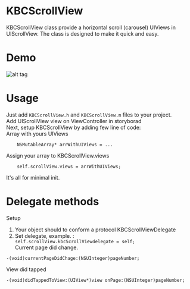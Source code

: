 # KBCScrollView
KBCScrollView class provide a horizontal scroll (carousel) UIViews in UIScrollView. The class is designed to make it quick and easy. 
# Demo
![alt tag](https://raw.githubusercontent.com/kostyabl/KBCScrollView/master/KBCScrollView480.gif)
# Usage
Just add <code>KBCScrollView.h</code> and <code>KBCScrollView.m</code> files to your project.<br>
Add UIScrollView view on ViewController in storyborad<Br>
Next, setup KBCScrollView by adding few line of code:<br>
Array with yours UIViews
```objc
    NSMutableArray* arrWithUIViews = ...
```  
Assign your array to KBCScrollView.views
```objc
    self.scrollView.views = arrWithUIViews;
```  
It's all for minimal init.
# Delegate methods
Setup<br>
1. Your object should to conform a protocol KBCScrollViewDelegate <br>
2. Set delegate, example. : <code> self.scrollView.kbcScrollViewdelegate = self; </code><br>
Current page did change.<br>
```objc
-(void)currentPageDidChage:(NSUInteger)pageNumber;
```  
View did tapped
```objc
-(void)didTappedToView:(UIView*)view onPage:(NSUInteger)pageNumber;
```  


